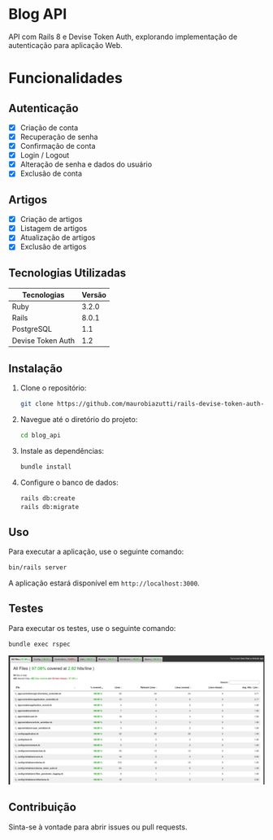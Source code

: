 # Blog API

API com Rails 8 e Devise Token Auth, explorando implementação de autenticação para aplicação Web.

# Funcionalidades

## Autenticação

- [x] Criação de conta
- [x] Recuperação de senha
- [x] Confirmação de conta
- [x] Login / Logout
- [x] Alteração de senha e dados do usuário
- [x] Exclusão de conta
  
## Artigos

- [x] Criação de artigos
- [x] Listagem de artigos 
- [x] Atualização de artigos
- [x] Exclusão de artigos

## Tecnologias Utilizadas

| Tecnologias | Versão | 
|----------|----------|
| Ruby | 3.2.0 | 
| Rails | 8.0.1 | 
| PostgreSQL | 1.1 |
| Devise Token Auth | 1.2 | 

## Instalação

1. Clone o repositório:
   ```bash
   git clone https://github.com/maurobiazutti/rails-devise-token-auth-learning
   ```
2. Navegue até o diretório do projeto:
   ```bash
   cd blog_api
   ```
3. Instale as dependências:
   ```bash
   bundle install
   ```
4. Configure o banco de dados:
   ```bash
   rails db:create
   rails db:migrate
   ```

## Uso

Para executar a aplicação, use o seguinte comando:

```bash
bin/rails server
```

A aplicação estará disponível em `http://localhost:3000`.

## Testes

Para executar os testes, use o seguinte comando:
``` bash
bundle exec rspec
```
![Cobertura de Testes](docs/img_teste_coverage.png)


## Contribuição

Sinta-se à vontade para abrir issues ou pull requests.
